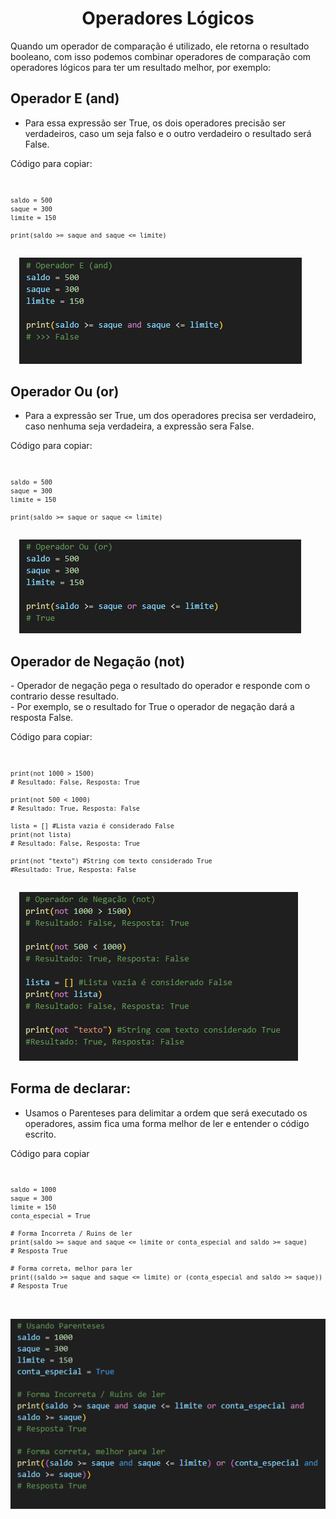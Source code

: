 <h1 align="center">Operadores Lógicos</h1>

Quando um operador de comparação é utilizado, ele retorna o resultado booleano, com isso podemos combinar operadores de comparação com operadores lógicos para ter um resultado melhor, por exemplo:

<h2>Operador E (and)</h2>
  
  - Para essa expressão ser True, os dois operadores precisão ser verdadeiros, caso um seja falso e o outro verdadeiro o resultado será False. 

  Código para copiar:
  <code>

    saldo = 500
    saque = 300
    limite = 150

    print(saldo >= saque and saque <= limite)

  </code>
  <img src="1 - Operador E (and).png">


<h2>Operador Ou (or)</h2>

   - Para a expressão ser True, um dos operadores precisa ser verdadeiro, caso nenhuma seja verdadeira, a expressão sera False.

  Código para copiar:
  <code>
  
    saldo = 500
    saque = 300
    limite = 150

    print(saldo >= saque or saque <= limite)
  
  </code>
  <img src="2 - Operador Ou (or).png">


<h2>Operador de Negação (not)</h2>
  - Operador de negação pega o resultado do operador e responde com o contrario desse resultado. <br>
  - Por exemplo, se o resultado for True o operador de negação dará a resposta False.

  Código para copiar:
  <code>

    print(not 1000 > 1500)
    # Resultado: False, Resposta: True

    print(not 500 < 1000)
    # Resultado: True, Resposta: False

    lista = [] #Lista vazia é considerado False
    print(not lista)
    # Resultado: False, Resposta: True

    print(not "texto") #String com texto considerado True 
    #Resultado: True, Resposta: False

  </code> 
  <img src="3 - Operador de Negação (not).png">


<h2>Forma de declarar:</h2>

 - Usamos o Parenteses para delimitar a ordem que será executado os operadores, assim fica uma forma melhor de ler e entender o código escrito.

  Código para copiar
  <code>

    saldo = 1000
    saque = 300
    limite = 150
    conta_especial = True

    # Forma Incorreta / Ruins de ler
    print(saldo >= saque and saque <= limite or conta_especial and saldo >= saque)
    # Resposta True

    # Forma correta, melhor para ler
    print((saldo >= saque and saque <= limite) or (conta_especial and saldo >= saque))
    # Resposta True
  
  </code>
  <img src="4 - Forma de declarar.png">